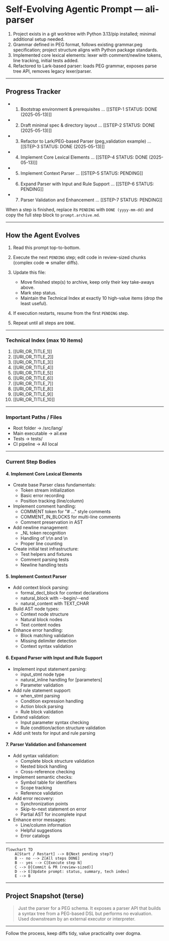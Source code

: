 # Self-Evolving Agentic Prompt — ali-parser

<!--- COMPLETED-STEP SUMMARIES (append most salient take-aways, pitfalls, key decisions) --->

<!-- Example: 1 Installed Rust 1.78 + cargo-binutils; remember to pass `--target x86_64-pc-windows-msvc` when cross-compiling. -->

1. Project exists in a git worktree with Python 3.13/pip installed; minimal additional setup needed.
2. Grammar defined in PEG format, follows existing grammar.peg specification; project structure aligns with Python package standards.
3. Implemented core lexical elements: lexer with comment/newline tokens, line tracking, initial tests added.
3. Refactored to Lark-based parser: loads PEG grammar, exposes parse tree API, removes legacy lexer/parser.

<!--- (Old step bodies are copied verbatim to `prompt.archive.md` by the agent) --->

---

## Progress Tracker

* 1. Bootstrap environment & prerequisites ... \[\[STEP-1 STATUS: DONE (2025-05-13)]]
* 2. Draft minimal spec & directory layout ... \[\[STEP-2 STATUS: DONE (2025-05-13)]]
* 3. Refactor to Lark/PEG-based Parser (peg_validation example) ... [[STEP-3 STATUS: DONE (2025-05-13)]]
* 4. Implement Core Lexical Elements ... [[STEP-4 STATUS: DONE (2025-05-13)]]
* 5. Implement Context Parser ... [[STEP-5 STATUS: PENDING]]
* 6. Expand Parser with Input and Rule Support ... [[STEP-6 STATUS: PENDING]]
* 7. Parser Validation and Enhancement ... [[STEP-7 STATUS: PENDING]]

When a step is finished, replace its `PENDING` with `DONE (yyyy-mm-dd)` and copy the full step block to `prompt.archive.md`.

---

## How the Agent Evolves

1. Read this prompt top-to-bottom.
2. Execute the next `PENDING` step; edit code in review-sized chunks (complex code => smaller diffs).
3. Update this file:

   * Move finished step(s) to archive, keep only their key take-aways above.
   * Mark step status.
   * Maintain the Technical Index at exactly 10 high-value items (drop the least useful).
4. If execution restarts, resume from the first `PENDING` step.
5. Repeat until all steps are `DONE`.

---

### Technical Index (max 10 items)

1. \[\[URI\_OR\_TITLE\_1]]
2. \[\[URI\_OR\_TITLE\_2]]
3. \[\[URI\_OR\_TITLE\_3]]
4. \[\[URI\_OR\_TITLE\_4]]
5. \[\[URI\_OR\_TITLE\_5]]
6. \[\[URI\_OR\_TITLE\_6]]
7. \[\[URI\_OR\_TITLE\_7]]
8. \[\[URI\_OR\_TITLE\_8]]
9. \[\[URI\_OR\_TITLE\_9]]
10. \[\[URI\_OR\_TITLE\_10]]

---

### Important Paths / Files

* Root folder        -> /src/lang/
* Main executable    -> ail.exe
* Tests              -> tests/
* CI pipeline        -> All local

---

### Current Step Bodies

#### 4. Implement Core Lexical Elements
* Create base Parser class fundamentals:
  - Token stream initialization
  - Basic error recording
  - Position tracking (line/column)
* Implement comment handling:
  - COMMENT token for "# ..." style comments
  - COMMENT_IN_BLOCKS for multi-line comments
  - Comment preservation in AST
* Add newline management:
  - _NL token recognition
  - Handling of \r\n and \n
  - Proper line counting
* Create initial test infrastructure:
  - Test helpers and fixtures
  - Comment parsing tests
  - Newline handling tests

#### 5. Implement Context Parser
* Add context block parsing:
  - formal_decl_block for context declarations
  - natural_block with --begin/--end
  - natural_content with TEXT_CHAR
* Build AST node types:
  - Context node structure
  - Natural block nodes
  - Text content nodes
* Enhance error handling:
  - Block matching validation
  - Missing delimiter detection
  - Context syntax validation

#### 6. Expand Parser with Input and Rule Support
* Implement input statement parsing:
  - input_stmt node type
  - natural_inline handling for [parameters]
  - Parameter validation
* Add rule statement support:
  - when_stmt parsing
  - Condition expression handling
  - Action block parsing
  - Rule block validation
* Extend validation:
  - Input parameter syntax checking
  - Rule condition/action structure validation
* Add unit tests for input and rule parsing

#### 7. Parser Validation and Enhancement
* Add syntax validation:
  - Complete block structure validation
  - Nested block handling
  - Cross-reference checking
* Implement semantic checks:
  - Symbol table for identifiers
  - Scope tracking
  - Reference validation
* Add error recovery:
  - Synchronization points
  - Skip-to-next statement on error
  - Partial AST for incomplete input
* Enhance error messages:
  - Line/column information
  - Helpful suggestions
  - Error catalogs

---

```mermaid
flowchart TD
    A[Start / Restart] --> B{Next pending step?}
    B -- no --> Z[All steps DONE]
    B -- yes --> C[Execute step N]
    C --> D[Commit & PR (review-sized)]
    D --> E[Update prompt: status, summary, tech index]
    E --> B
```

---

## Project Snapshot (terse)

> Just the parser for a PEG schema. It exposes a parser API that builds a syntax tree from a PEG-based DSL but performs no evaluation. Used downstream by an external executor or interpreter.

---

Follow the process, keep diffs tidy, value practicality over dogma.
